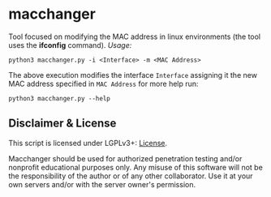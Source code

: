 # macchanger
Tool focused on modifying the MAC address in linux environments (the tool uses the **ifconfig** command).
*Usage:*

    python3 macchanger.py -i <Interface> -m <MAC Address>
The above execution modifies the interface `Interface` assigning it the new MAC address  specified in `MAC Address`
for more help run: 

    python3 macchanger.py --help

## Disclaimer & License

This script is licensed under LGPLv3+: [License](https://github.com/ignacioripollramirez/macchanger/blob/main/LICENSE).

Macchanger should be used for authorized penetration testing and/or nonprofit educational purposes only. Any misuse of this software will not be the responsibility of the author or of any other collaborator. Use it at your own servers and/or with the server owner's permission.
